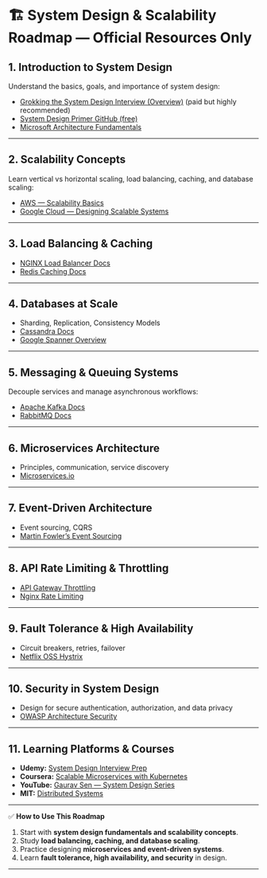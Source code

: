 # 🏗️ System Design & Scalability Roadmap — Official Resources Only

## 1. **Introduction to System Design**

Understand the basics, goals, and importance of system design:

* [Grokking the System Design Interview (Overview)](https://www.educative.io/courses/grokking-the-system-design-interview) (paid but highly recommended)
* [System Design Primer GitHub (free)](https://github.com/donnemartin/system-design-primer)
* [Microsoft Architecture Fundamentals](https://learn.microsoft.com/en-us/azure/architecture/guide/architecture-principles/)

---

## 2. **Scalability Concepts**

Learn vertical vs horizontal scaling, load balancing, caching, and database scaling:

* [AWS — Scalability Basics](https://aws.amazon.com/architecture/scalability/)
* [Google Cloud — Designing Scalable Systems](https://cloud.google.com/architecture/scalable-and-resilient-apps)

---

## 3. **Load Balancing & Caching**

* [NGINX Load Balancer Docs](https://docs.nginx.com/nginx/admin-guide/load-balancer/http-load-balancer/)
* [Redis Caching Docs](https://redis.io/docs/manual/caching/)

---

## 4. **Databases at Scale**

* Sharding, Replication, Consistency Models
* [Cassandra Docs](https://cassandra.apache.org/doc/latest/)
* [Google Spanner Overview](https://cloud.google.com/spanner/docs)

---

## 5. **Messaging & Queuing Systems**

Decouple services and manage asynchronous workflows:

* [Apache Kafka Docs](https://kafka.apache.org/documentation/)
* [RabbitMQ Docs](https://www.rabbitmq.com/documentation.html)

---

## 6. **Microservices Architecture**

* Principles, communication, service discovery
* [Microservices.io](https://microservices.io/)

---

## 7. **Event-Driven Architecture**

* Event sourcing, CQRS
* [Martin Fowler’s Event Sourcing](https://martinfowler.com/eaaDev/EventSourcing.html)

---

## 8. **API Rate Limiting & Throttling**

* [API Gateway Throttling](https://aws.amazon.com/api-gateway/faqs/#Throttling)
* [Nginx Rate Limiting](https://docs.nginx.com/nginx/admin-guide/security-controls/controlling-request-rate/)

---

## 9. **Fault Tolerance & High Availability**

* Circuit breakers, retries, failover
* [Netflix OSS Hystrix](https://github.com/Netflix/Hystrix)

---

## 10. **Security in System Design**

* Design for secure authentication, authorization, and data privacy
* [OWASP Architecture Security](https://owasp.org/www-project-secure-design-principles/)

---

## 11. **Learning Platforms & Courses**

* **Udemy:** [System Design Interview Prep](https://www.udemy.com/course/system-design-interview/)
* **Coursera:** [Scalable Microservices with Kubernetes](https://www.coursera.org/learn/google-cloud-microservices)
* **YouTube:** [Gaurav Sen — System Design Series](https://www.youtube.com/@GauravSensei)
* **MIT:** [Distributed Systems](https://ocw.mit.edu/courses/electrical-engineering-and-computer-science/6-824-distributed-computer-systems-engineering-fall-2016/)

---

✅ **How to Use This Roadmap**

1. Start with **system design fundamentals and scalability concepts**.
2. Study **load balancing, caching, and database scaling**.
3. Practice designing **microservices and event-driven systems**.
4. Learn **fault tolerance, high availability, and security** in design.

---

